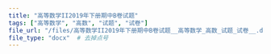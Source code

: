 ```yaml
---
title: "高等数学II2019年下册期中B卷试题"
tags: ["高等数学", "高数", "试题", "试卷"]
file_url: "/files/高等数学II2019年下册期中B卷试题__高等数学_高数_试题_试卷__.docx"
file_type: "docx"  # 去掉点号
---
```




<!-- 文件类型: .docx -->
<!-- 文件图标: 📝 -->
